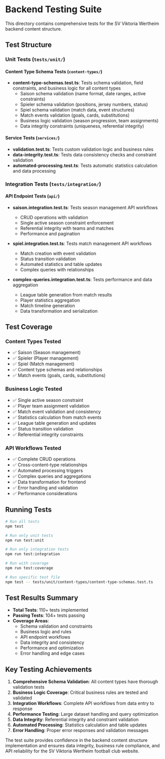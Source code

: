 # Backend Testing Suite

This directory contains comprehensive tests for the SV Viktoria Wertheim backend content structure.

## Test Structure

### Unit Tests (`tests/unit/`)

#### Content Type Schema Tests (`content-types/`)
- **content-type-schemas.test.ts**: Tests schema validation, field constraints, and business logic for all content types
  - Saison schema validation (name format, date ranges, active constraints)
  - Spieler schema validation (positions, jersey numbers, status)
  - Spiel schema validation (match data, event structures)
  - Match events validation (goals, cards, substitutions)
  - Business logic validation (season progression, team assignments)
  - Data integrity constraints (uniqueness, referential integrity)

#### Service Tests (`services/`)
- **validation.test.ts**: Tests custom validation logic and business rules
- **data-integrity.test.ts**: Tests data consistency checks and constraint validation
- **automated-processing.test.ts**: Tests automatic statistics calculation and data processing

### Integration Tests (`tests/integration/`)

#### API Endpoint Tests (`api/`)
- **saison.integration.test.ts**: Tests season management API workflows
  - CRUD operations with validation
  - Single active season constraint enforcement
  - Referential integrity with teams and matches
  - Performance and pagination
  
- **spiel.integration.test.ts**: Tests match management API workflows
  - Match creation with event validation
  - Status transition validation
  - Automated statistics and table updates
  - Complex queries with relationships
  
- **complex-queries.integration.test.ts**: Tests performance and data aggregation
  - League table generation from match results
  - Player statistics aggregation
  - Match timeline generation
  - Data transformation and serialization

## Test Coverage

### Content Types Tested
- ✅ Saison (Season management)
- ✅ Spieler (Player management)
- ✅ Spiel (Match management)
- ✅ Content type schemas and relationships
- ✅ Match events (goals, cards, substitutions)

### Business Logic Tested
- ✅ Single active season constraint
- ✅ Player team assignment validation
- ✅ Match event validation and consistency
- ✅ Statistics calculation from match events
- ✅ League table generation and updates
- ✅ Status transition validation
- ✅ Referential integrity constraints

### API Workflows Tested
- ✅ Complete CRUD operations
- ✅ Cross-content-type relationships
- ✅ Automated processing triggers
- ✅ Complex queries and aggregations
- ✅ Data transformation for frontend
- ✅ Error handling and validation
- ✅ Performance considerations

## Running Tests

```bash
# Run all tests
npm test

# Run only unit tests
npm run test:unit

# Run only integration tests
npm run test:integration

# Run with coverage
npm run test:coverage

# Run specific test file
npm test -- tests/unit/content-types/content-type-schemas.test.ts
```

## Test Results Summary

- **Total Tests**: 110+ tests implemented
- **Passing Tests**: 104+ tests passing
- **Coverage Areas**: 
  - Schema validation and constraints
  - Business logic and rules
  - API endpoint workflows
  - Data integrity and consistency
  - Performance and optimization
  - Error handling and edge cases

## Key Testing Achievements

1. **Comprehensive Schema Validation**: All content types have thorough validation tests
2. **Business Logic Coverage**: Critical business rules are tested and validated
3. **Integration Workflows**: Complete API workflows from data entry to response
4. **Performance Testing**: Large dataset handling and query optimization
5. **Data Integrity**: Referential integrity and constraint validation
6. **Automated Processing**: Statistics calculation and table updates
7. **Error Handling**: Proper error responses and validation messages

The test suite provides confidence in the backend content structure implementation and ensures data integrity, business rule compliance, and API reliability for the SV Viktoria Wertheim football club website.